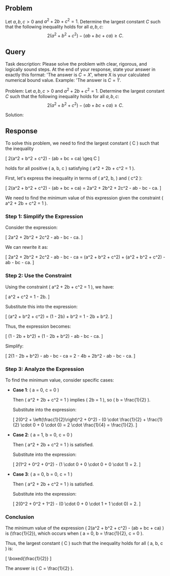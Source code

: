 ## Problem

Let $a, b, c > 0$ and $a^2 + 2b + c^2 = 1$. Determine the largest constant $C$ such that the following inequality holds for all $a, b, c$:
$$
2(a^2 + b^2 + c^2) - (ab + bc + ca) \geq C.
$$

## Query

Task description: Please solve the problem with clear, rigorous, and logically sound steps. At the end of your response, state your answer in exactly this format: 'The answer is $C=X$', where X is your calculated numerical bound value. Example: 'The answer is $C=1$'.

Problem: Let $a, b, c > 0$ and $a^2 + 2b + c^2 = 1$. Determine the largest constant $C$ such that the following inequality holds for all $a, b, c$:
$$
2(a^2 + b^2 + c^2) - (ab + bc + ca) \geq C.
$$

Solution:

## Response

To solve this problem, we need to find the largest constant \( C \) such that the inequality

\[
2(a^2 + b^2 + c^2) - (ab + bc + ca) \geq C
\]

holds for all positive \( a, b, c \) satisfying \( a^2 + 2b + c^2 = 1 \).

First, let's express the inequality in terms of \( a^2, b, \) and \( c^2 \):

\[
2(a^2 + b^2 + c^2) - (ab + bc + ca) = 2a^2 + 2b^2 + 2c^2 - ab - bc - ca.
\]

We need to find the minimum value of this expression given the constraint \( a^2 + 2b + c^2 = 1 \).

### Step 1: Simplify the Expression

Consider the expression:

\[
2a^2 + 2b^2 + 2c^2 - ab - bc - ca.
\]

We can rewrite it as:

\[
2a^2 + 2b^2 + 2c^2 - ab - bc - ca = (a^2 + b^2 + c^2) + (a^2 + b^2 + c^2) - ab - bc - ca.
\]

### Step 2: Use the Constraint

Using the constraint \( a^2 + 2b + c^2 = 1 \), we have:

\[
a^2 + c^2 = 1 - 2b.
\]

Substitute this into the expression:

\[
(a^2 + b^2 + c^2) = (1 - 2b) + b^2 = 1 - 2b + b^2.
\]

Thus, the expression becomes:

\[
(1 - 2b + b^2) + (1 - 2b + b^2) - ab - bc - ca.
\]

Simplify:

\[
2(1 - 2b + b^2) - ab - bc - ca = 2 - 4b + 2b^2 - ab - bc - ca.
\]

### Step 3: Analyze the Expression

To find the minimum value, consider specific cases:

- **Case 1**: \( a = 0, c = 0 \)

  Then \( a^2 + 2b + c^2 = 1 \) implies \( 2b = 1 \), so \( b = \frac{1}{2} \).

  Substitute into the expression:

  \[
  2(0^2 + \left(\frac{1}{2}\right)^2 + 0^2) - (0 \cdot \frac{1}{2} + \frac{1}{2} \cdot 0 + 0 \cdot 0) = 2 \cdot \frac{1}{4} = \frac{1}{2}.
  \]

- **Case 2**: \( a = 1, b = 0, c = 0 \)

  Then \( a^2 + 2b + c^2 = 1 \) is satisfied.

  Substitute into the expression:

  \[
  2(1^2 + 0^2 + 0^2) - (1 \cdot 0 + 0 \cdot 0 + 0 \cdot 1) = 2.
  \]

- **Case 3**: \( a = 0, b = 0, c = 1 \)

  Then \( a^2 + 2b + c^2 = 1 \) is satisfied.

  Substitute into the expression:

  \[
  2(0^2 + 0^2 + 1^2) - (0 \cdot 0 + 0 \cdot 1 + 1 \cdot 0) = 2.
  \]

### Conclusion

The minimum value of the expression \( 2(a^2 + b^2 + c^2) - (ab + bc + ca) \) is \(\frac{1}{2}\), which occurs when \( a = 0, b = \frac{1}{2}, c = 0 \).

Thus, the largest constant \( C \) such that the inequality holds for all \( a, b, c \) is:

\[
\boxed{\frac{1}{2}}
\]

The answer is \( C = \frac{1}{2} \).
